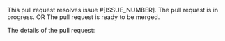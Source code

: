 This pull request resolves issue #\[ISSUE_NUMBER\].
The pull request is in progress. OR The pull request is ready to be merged.

The details of the pull request:
